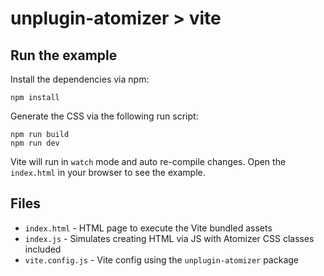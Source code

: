 # unplugin-atomizer > vite

## Run the example

Install the dependencies via npm:

```shell
npm install
```

Generate the CSS via the following run script:

```shell
npm run build
npm run dev
```

Vite will run in `watch` mode and auto re-compile changes. Open the `index.html` in your browser to see the example.

## Files

-   `index.html` - HTML page to execute the Vite bundled assets
-   `index.js` - Simulates creating HTML via JS with Atomizer CSS classes included
-   `vite.config.js` - Vite config using the `unplugin-atomizer` package
